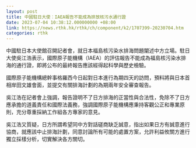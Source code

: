```yaml
---
layout: post
title: 中國駐日大使︰IAEA報告不能成為排放核污水通行證
date: 2023-07-04 10:38:12.000000000 +08:00
link: https://news.rthk.hk/rthk/ch/component/k2/1707399-20230704.htm
categories: rthk
---
```


中國駐日本大使館召開記者會，就日本福島核污染水排海問題闡述中方立場。駐日大使吳江浩表示，國際原子能機構（IAEA）的評估報告不能成為福島核污染水排海的通行證，即將公布的最終報告應該經得起科學與歷史檢驗。

國際原子能機構總幹事格羅西今日起對日本進行為期四天的訪問，預料將與日本首相岸田文雄會面，並提交有關排海計劃的為期兩年安全審查報告。

吳江浩在記者會上強調，報告證明不了日方排海的正當性與合法性，免除不了日方應承擔的道義責任和國際法義務，強調國際原子能機構應秉持客觀公正和專業原則，充分尊重採納工作組各方專家的意見。

吳江浩又質疑，日方所謂希望同中方對話磋商缺乏誠意，指出如果日方有誠意進行協商，就應該中止排海計劃，同意討論所有可能的處置方案，允許利益攸關方進行獨立採樣分析，切實解決各方關切。
